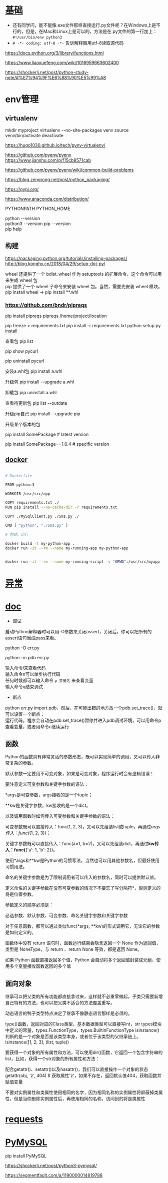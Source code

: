 # [基础](https://www.liaoxuefeng.com/wiki/1016959663602400)
* 还有同学问，能不能像.exe文件那样直接运行.py文件呢？在Windows上是不行的，但是，在Mac和Linux上是可以的，方法是在.py文件的第一行加上：`#!/usr/bin/env python3`
* `# -*- coding: utf-8 -*-` 告诉解释器用utf-8读取源代码

https://docs.python.org/3/library/functions.html

https://www.liaoxuefeng.com/wiki/1016959663602400

https://shockerli.net/post/python-study-note/#%E7%94%9F%E6%88%90%E5%99%A8

# env管理

## virtualenv
mkdir myproject
virtualenv --no-site-packages venv
source venv/bin/activate
deactivate

https://hugo1030.github.io/tech/pynv-virtualenv/  

https://github.com/pyenv/pyenv    
https://www.jianshu.com/p/f15cb9571cab

https://github.com/pyenv/pyenv/wiki/common-build-problems

https://blog.zengrong.net/post/python_packaging/

https://pypi.org/

https://www.anaconda.com/distribution/

PYTHONPATH
PYTHON_HOME

python --version  
python3 --version
pip --version  
pip help

## 构建
https://packaging.python.org/tutorials/installing-packages/  
http://blog.konghy.cn/2018/04/29/setup-dot-py/

wheel 还提供了一个 bdist_wheel 作为 setuptools 的扩展命令，这个命令可以用来生成 wheel 包  
pip 提供了一个 wheel 子命令来安装 wheel 包。当然，需要先安装 wheel 模块。  
pip install wheel    ->    pip install  **.whl  


### https://github.com/bndr/pipreqs

pip install pipreqs
pipreqs /home/project/location


pip freeze > requirements.txt
pip install -r requirements.txt 
python setup.py install

查看包 pip list  

pip show pycurl  

pip uninstall pycurl  

安装a.whl包 pip install a.whl

升级包 pip install --upgrade a.whl

卸载包 pip uninstall a.whl

查看待更新包 pip list --outdate

升级pip自己 pip install --upgrade pip

升级某个版本的包

pip install SomePackage # latest version

pip install SomePackage==1.0.4 # specific version

## [docker](https://hub.docker.com/_/python)
```sh

# Dockerfile

FROM python:3

WORKDIR /usr/src/app

COPY requirements.txt ./
RUN pip install --no-cache-dir -r requirements.txt

COPY ./MySqlClient.py ./Sms.py ./

CMD [ "python", "./Sms.py" ]

# 构建、运行

docker build -t my-python-app .
docker run -it --rm --name my-running-app my-python-app


docker run -it --rm --name my-running-script -v "$PWD":/usr/src/myapp -w /usr/src/myapp python:3 python your-daemon-or-script.py
```

# [异常](https://docs.python.org/3/library/exceptions.html#exception-hierarchy)

# [doc](https://www.cnblogs.com/kaid/p/7992240.html)

* 调试

启动Python解释器时可以用-O参数来关闭assert，关闭后，你可以把所有的assert语句当成pass来看。

python -O err.py

python -m pdb err.py

输入命令l来查看代码  
输入命令n可以单步执行代码  
任何时候都可以输入命令 `p 变量名` 来查看变量  
输入命令q结束调试

* 断点

python err.py 
import pdb，然后，在可能出错的地方放一个pdb.set_trace()，就可以设置一个断点：  
运行代码，程序会自动在pdb.set_trace()暂停并进入pdb调试环境，可以用命令p查看变量，或者用命令c继续运行

## 函数
Python的函数具有非常灵活的参数形态，既可以实现简单的调用，又可以传入非常复杂的参数。

默认参数一定要用不可变对象，如果是可变对象，程序运行时会有逻辑错误！

要注意定义可变参数和关键字参数的语法：

*args是可变参数，args接收的是一个tuple；

**kw是关键字参数，kw接收的是一个dict。

以及调用函数时如何传入可变参数和关键字参数的语法：

可变参数既可以直接传入：func(1, 2, 3)，又可以先组装list或tuple，再通过*args传入：func(*(1, 2, 3))；

关键字参数既可以直接传入：func(a=1, b=2)，又可以先组装dict，再通过**kw传入：func(**{'a': 1, 'b': 2})。

使用*args和**kw是Python的习惯写法，当然也可以用其他参数名，但最好使用习惯用法。

命名的关键字参数是为了限制调用者可以传入的参数名，同时可以提供默认值。

定义命名的关键字参数在没有可变参数的情况下不要忘了写分隔符*，否则定义的将是位置参数。

参数定义的顺序必须是：

必选参数、默认参数、可变参数、命名关键字参数和关键字参数


对于任意函数，都可以通过类似func(*args, **kw)的形式调用它，无论它的参数是如何定义的。

函数体中没有 return 语句时，函数运行结束会隐含返回一个 None 作为返回值，类型是 NoneType，与 return 、return None 等效，都是返回 None。

如果 Python 函数直接返回多个值，Python 会自动将多个返回值封装成元组，使用多个变量接收函数返回的多个值

## 面向对象
继承可以把父类的所有功能都直接拿过来，这样就不必重零做起，子类只需要新增自己特有的方法，也可以把父类不适合的方法覆盖重写。

动态语言的鸭子类型特点决定了继承不像静态语言那样是必须的。

type()函数，返回对应的Class类型，基本数据类型可以直接写int，str
types模块中定义的常量，types.FunctionType，types.BuiltinFunctionType
isinstance()判断的是一个对象是否是该类型本身，或者位于该类型的父继承链上。
isinstance([1, 2, 3], (list, tuple))

要获得一个对象的所有属性和方法，可以使用dir()函数，它返回一个包含字符串的list，比如，获得一个str对象的所有属性和方法：


配合getattr()、setattr()以及hasattr()，我们可以直接操作一个对象的状态
 getattr(obj, 'z', 404) # 获取属性'z'，如果不存在，返回默认值404，获取函数并赋值变量

 不要对实例属性和类属性使用相同的名字，因为相同名称的实例属性将屏蔽掉类属性，但是当你删除实例属性后，再使用相同的名称，访问到的将是类属性


# [requests](https://cn.python-requests.org/zh_CN/latest/)

# [PyMySQL](https://pymysql.readthedocs.io/en/latest/user/index.html)
pip install PyMySQL

https://shockerli.net/post/python3-pymysql/

https://segmentfault.com/a/1190000014619788